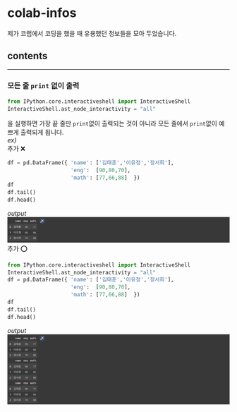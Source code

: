 # colab-infos
제가 코랩에서 코딩을 했을 때 유용했던 정보들을 모아 두었습니다.

## contents
- - -
### 모든 줄 `print` 없이 출력
```python
from IPython.core.interactiveshell import InteractiveShell
InteractiveShell.ast_node_interactivity = "all"
```
을 실행하면 가장 끝 줄만 `print`없이 출력되는 것이 아니라 모든 줄에서 `print`없이 예쁘게 출력되게 됩니다.  
*ex)*  
추가 ❌
```python
df = pd.DataFrame({ 'name': ['김태훈','이유정','장서희'],
                    'eng':  [90,80,70],
                    'math': [77,66,88]  })
df
df.tail()
df.head()
```
*output*
![1-1](./images/1-1.png)
추가 ⭕
```python
from IPython.core.interactiveshell import InteractiveShell
InteractiveShell.ast_node_interactivity = "all"  
df = pd.DataFrame({ 'name': ['김태훈','이유정','장서희'],
                    'eng':  [90,80,70],
                    'math': [77,66,88]  })
df
df.tail()
df.head()
```
*output*
![1-2](./images/1-2.png)

